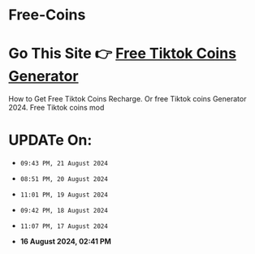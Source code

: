 # Free-Coins
# Go This Site 👉 [Free Tiktok Coins Generator](https://modren8.com/tiktok-coins)
How to Get Free Tiktok Coins Recharge. Or free Tiktok coins Generator 2024. Free Tiktok coins mod

# UPDATe On:
- `09:43 PM, 21 August 2024 `
- `08:51 PM, 20 August 2024 `
- `11:01 PM, 19 August 2024 `
- `09:42 PM, 18 August 2024 `
- `11:07 PM, 17 August 2024 `
  
- **16 August 2024, 02:41 PM**

